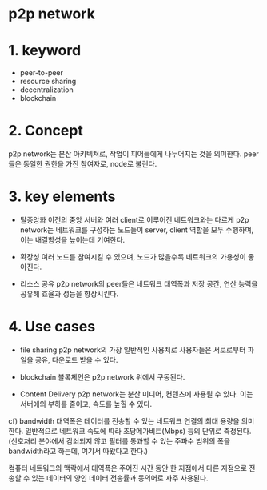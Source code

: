 # p2p network

#
# 1. keyword
- peer-to-peer
- resource sharing
- decentralization
- blockchain

#
# 2. Concept
p2p network는 분산 아키텍쳐로, 작업이 피어들에게 나누어지는 것을 의미한다. peer들은 동일한 권한을 가진 참여자로, node로 불린다.

#
# 3. key elements
- 탈중앙화
이전의 중앙 서버와 여러 client로 이루어진 네트워크와는 다르게 p2p network는 네트워크를 구성하는 노드들이 server, client 역할을 모두 수행하며, 이는 내결함성을 높이는데 기여한다.

- 확장성
여러 노드를 참여시킬 수 있으며, 노드가 많을수록 네트워크의 가용성이 좋아진다.

- 리소스 공유
p2p network의 peer들은 네트워크 대역폭과 저장 공간, 연산 능력을 공유해 효율과 성능을 향상시킨다.

#
# 4. Use cases
- file sharing
p2p network의 가장 일반적인 사용처로 사용자들은 서로로부터 파일을 공유, 다운로드 받을 수 있다.

- blockchain
블록체인은 p2p network 위에서 구동된다. 

- Content Delivery
p2p network는 분산 미디어, 컨텐츠에 사용될 수 있다. 이는 서버에의 부하를 줄이고,
속도를 높힐 수 있다.

cf) bandwidth
대역폭은 데이터를 전송할 수 있는 네트워크 연결의 최대 용량을 의미한다. 일반적으로 네트워크 속도에 따라 초당메가비트(Mbps) 등의 단위로 측정된다.
(신호처리 분야에서 감쇠되지 않고 필터를 통과할 수 있는 주파수 범위의 폭을 bandwidth라고 하는데, 여기서 따왔다고 한다.)

컴퓨터 네트워크의 맥락에서 대역폭은 주어진 시간 동안 한 지점에서 다른 지점으로 전송할 수 있는 데이터의 양인 데이터 전송률과 동의어로 자주 사용된다.